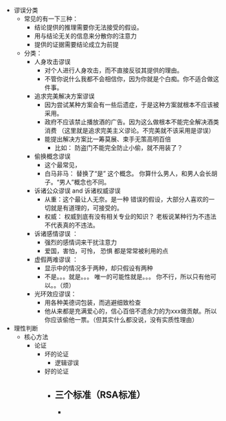 - 谬误分类
	- 常见的有一下三种：
		- 结论提供的推理需要你无法接受的假设。
		- 用与结论无关的信息来分散你的注意力
		- 提供的证据需要结论成立为前提
	- 分类：
		- 人身攻击谬误
			- 对个人进行人身攻击，而不直接反驳其提供的理由。
			- 不管你说什么我都不会相信你，因为你就是个白痴。你不适合做这件事。
		- 追求完美解决方案谬误
			- 因为尝试某种方案会有一些后遗症，于是这种方案就根本不应该被采用。
			- 政府不应该禁止播放酒的广告。因为这么做根本不能完全解决酒类消费
			  （这里就是追求完美主义谬论。不完美就不该采用是谬误）
			- 能提出解决方案比一筹莫展、束手无策高明百倍
				- 比如： 防盗门不能完全防止小偷，就不用装了？
		- 偷换概念谬误
			- 这个最常见，
			- 白马非马： 替换了“是” 这个概念。
			  你算什么男人，和男人会长胡子。“男人”概念也不同。
		- 诉诸公众谬误 and 诉诸权威谬误
			- 从重：这个最让人无奈。是一种 错误的假设，大部分人喜欢的一切就是有道理的，可接受的。
			- 权威： 权威到底有没有相关专业的知识？ 老板说某种行为不违法不代表真的不违法。
		- 诉诸感情谬误 ：
			- 强烈的感情词来干扰注意力
			- 爱国，害怕，可怜， 恐惧 都是常常被利用的点
		- 虚假两难谬误 ：
			- 显示中的情况多于两种，却只假设有两种
			- 不是。。。就是。。。
			  唯一的可能性就是。。。
			  你不行，所以只有他可以。。（烦）
		- 光环效应谬误：
			- 用各种美德词包装，而逃避细致检查
			- 他从来都是充满爱心的，信心百倍不遗余力的为xxx做贡献。所以你应该偷他一票。（但其实什么都没说，没有实质性理由）
- 理性判断
	- 核心方法
		- 论证
			- 坏的论证
				- 逻辑谬误
			- 好的论证
				- 三个标准（RSA标准）
					-
					-